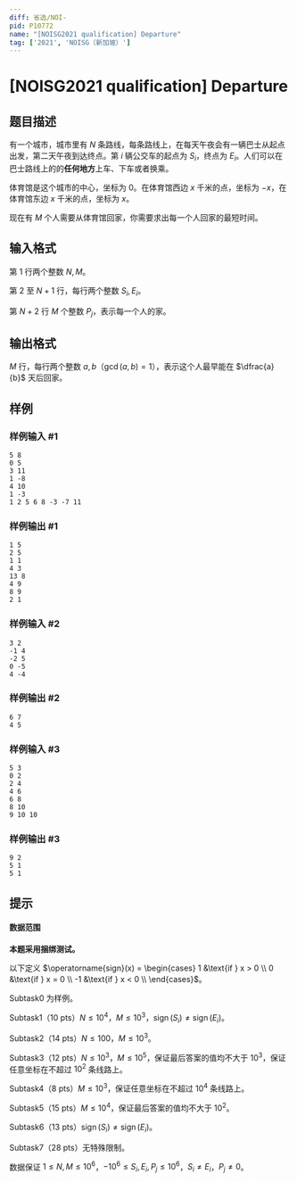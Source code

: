 ```yaml
---
diff: 省选/NOI-
pid: P10772
name: "[NOISG2021 qualification] Departure"
tag: ['2021', 'NOISG（新加坡）']
---
```

# [NOISG2021 qualification] Departure
## 题目描述

有一个城市，城市里有 $N$ 条路线，每条路线上，在每天午夜会有一辆巴士从起点出发，第二天午夜到达终点。第 $i$ 辆公交车的起点为 $S_i$，终点为 $E_i$。人们可以在巴士路线上的的**任何地方**上车、下车或者换乘。

体育馆是这个城市的中心，坐标为 $0$。在体育馆西边 $x$ 千米的点，坐标为 $-x$，在体育馆东边 $x$ 千米的点，坐标为 $x$。

现在有 $M$ 个人需要从体育馆回家，你需要求出每一个人回家的最短时间。
## 输入格式

第 $1$ 行两个整数 $N,M$。

第 $2$ 至 $N+1$ 行，每行两个整数 $S_i,E_i$。

第 $N+2$ 行 $M$ 个整数 $P_j$，表示每一个人的家。
## 输出格式

$M$ 行，每行两个整数 $a,b$（$\gcd(a,b)=1$），表示这个人最早能在 $\dfrac{a}{b}$ 天后回家。
## 样例

### 样例输入 #1
```
5 8
0 5
3 11
1 -8
4 10
1 -3
1 2 5 6 8 -3 -7 11
```
### 样例输出 #1
```
1 5
2 5
1 1
4 3
13 8
4 9
8 9
2 1
```
### 样例输入 #2
```
3 2
-1 4
-2 5
0 -5
4 -4
```
### 样例输出 #2
```
6 7
4 5
```
### 样例输入 #3
```
5 3
0 2
2 4
4 6
6 8
8 10
9 10 10
```
### 样例输出 #3
```
9 2
5 1
5 1
```
## 提示

#### 数据范围

**本题采用捆绑测试。**

以下定义 $\operatorname{sign}(x) = \begin{cases}
1 &\text{if } x > 0 \\
0 &\text{if } x = 0 \\
-1 &\text{if } x < 0 \\
\end{cases}$。

Subtask0 为样例。

Subtask1（10 pts）$N \leq 10^4$，$M \leq 10^3$，$\operatorname{sign}(S_i)\neq\operatorname{sign}(E_i)$。

Subtask2（14 pts）$N \leq 100$，$M \leq 10^3$。

Subtask3（12 pts）$N \leq 10^3$，$M \leq 10^5$，保证最后答案的值均不大于 $10^3$，保证任意坐标在不超过 $10^2$ 条线路上。

Subtask4（8 pts）$M \leq 10^3$，保证任意坐标在不超过 $10^4$ 条线路上。

Subtask5（15 pts）$M \leq 10^4$，保证最后答案的值均不大于 $10^2$。

Subtask6（13 pts）$\operatorname{sign}(S_i)\neq\operatorname{sign}(E_i)$。

Subtask7（28 pts）无特殊限制。

数据保证 $1 \leq N,M \leq 10^6$，$-10^6 \leq S_i,E_i,P_j \leq 10^6$，$S_i \neq E_i$，$P_j \neq 0$。
